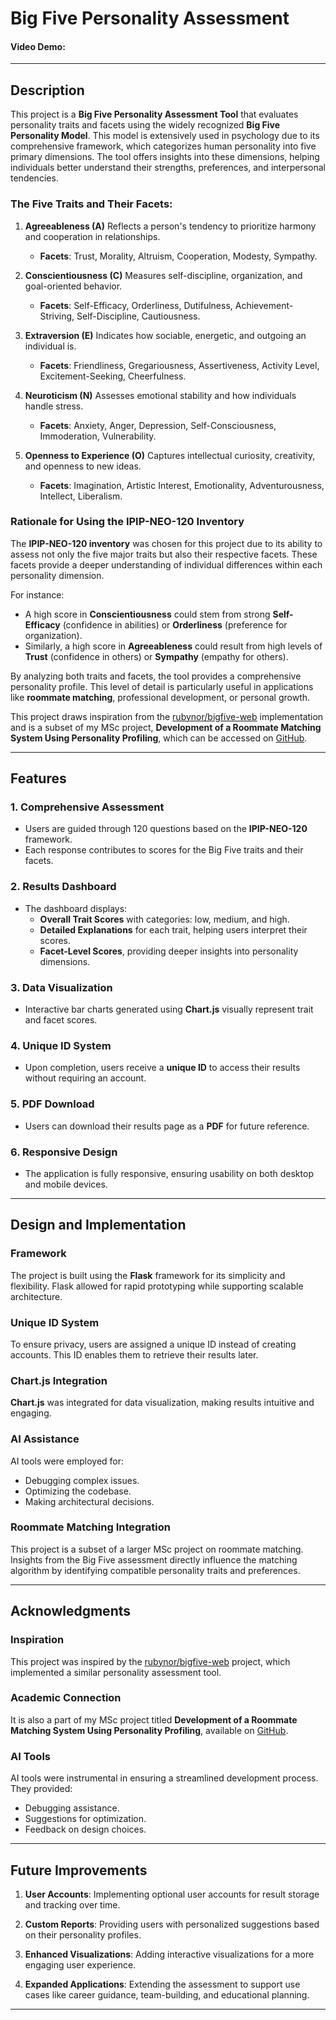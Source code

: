 # Big Five Personality Assessment
#### Video Demo:  <URL HERE>

---

## Description

This project is a **Big Five Personality Assessment Tool** that evaluates personality traits and facets using the widely recognized **Big Five Personality Model**. This model is extensively used in psychology due to its comprehensive framework, which categorizes human personality into five primary dimensions. The tool offers insights into these dimensions, helping individuals better understand their strengths, preferences, and interpersonal tendencies.

### The Five Traits and Their Facets:

1. **Agreeableness (A)**
   Reflects a person's tendency to prioritize harmony and cooperation in relationships.
   - **Facets**: Trust, Morality, Altruism, Cooperation, Modesty, Sympathy.

2. **Conscientiousness (C)**
   Measures self-discipline, organization, and goal-oriented behavior.
   - **Facets**: Self-Efficacy, Orderliness, Dutifulness, Achievement-Striving, Self-Discipline, Cautiousness.

3. **Extraversion (E)**
   Indicates how sociable, energetic, and outgoing an individual is.
   - **Facets**: Friendliness, Gregariousness, Assertiveness, Activity Level, Excitement-Seeking, Cheerfulness.

4. **Neuroticism (N)**
   Assesses emotional stability and how individuals handle stress.
   - **Facets**: Anxiety, Anger, Depression, Self-Consciousness, Immoderation, Vulnerability.

5. **Openness to Experience (O)**
   Captures intellectual curiosity, creativity, and openness to new ideas.
   - **Facets**: Imagination, Artistic Interest, Emotionality, Adventurousness, Intellect, Liberalism.

### Rationale for Using the IPIP-NEO-120 Inventory

The **IPIP-NEO-120 inventory** was chosen for this project due to its ability to assess not only the five major traits but also their respective facets. These facets provide a deeper understanding of individual differences within each personality dimension.

For instance:
- A high score in **Conscientiousness** could stem from strong **Self-Efficacy** (confidence in abilities) or **Orderliness** (preference for organization).
- Similarly, a high score in **Agreeableness** could result from high levels of **Trust** (confidence in others) or **Sympathy** (empathy for others).

By analyzing both traits and facets, the tool provides a comprehensive personality profile. This level of detail is particularly useful in applications like **roommate matching**, professional development, or personal growth.

This project draws inspiration from the [rubynor/bigfive-web](https://github.com/rubynor/bigfive-web) implementation and is a subset of my MSc project, **Development of a Roommate Matching System Using Personality Profiling**, which can be accessed on [GitHub](https://github.com/BamjosAdeniyi/roommate-matching-system).

---

## Features

### 1. Comprehensive Assessment
- Users are guided through 120 questions based on the **IPIP-NEO-120** framework.
- Each response contributes to scores for the Big Five traits and their facets.

### 2. Results Dashboard
- The dashboard displays:
  - **Overall Trait Scores** with categories: low, medium, and high.
  - **Detailed Explanations** for each trait, helping users interpret their scores.
  - **Facet-Level Scores**, providing deeper insights into personality dimensions.

### 3. Data Visualization
- Interactive bar charts generated using **Chart.js** visually represent trait and facet scores.

### 4. Unique ID System
- Upon completion, users receive a **unique ID** to access their results without requiring an account.

### 5. PDF Download
- Users can download their results page as a **PDF** for future reference.

### 6. Responsive Design
- The application is fully responsive, ensuring usability on both desktop and mobile devices.

---

## Design and Implementation

### Framework
The project is built using the **Flask** framework for its simplicity and flexibility. Flask allowed for rapid prototyping while supporting scalable architecture.

### Unique ID System
To ensure privacy, users are assigned a unique ID instead of creating accounts. This ID enables them to retrieve their results later.

### Chart.js Integration
**Chart.js** was integrated for data visualization, making results intuitive and engaging.

### AI Assistance
AI tools were employed for:
- Debugging complex issues.
- Optimizing the codebase.
- Making architectural decisions.

### Roommate Matching Integration
This project is a subset of a larger MSc project on roommate matching. Insights from the Big Five assessment directly influence the matching algorithm by identifying compatible personality traits and preferences.

---

## Acknowledgments

### Inspiration
This project was inspired by the [rubynor/bigfive-web](https://github.com/rubynor/bigfive-web) project, which implemented a similar personality assessment tool.

### Academic Connection
It is also a part of my MSc project titled **Development of a Roommate Matching System Using Personality Profiling**, available on [GitHub](https://github.com/BamjosAdeniyi/roommate-matching-system).

### AI Tools
AI tools were instrumental in ensuring a streamlined development process. They provided:
- Debugging assistance.
- Suggestions for optimization.
- Feedback on design choices.

---

## Future Improvements

1. **User Accounts**:
   Implementing optional user accounts for result storage and tracking over time.

2. **Custom Reports**:
   Providing users with personalized suggestions based on their personality profiles.

3. **Enhanced Visualizations**:
   Adding interactive visualizations for a more engaging user experience.

4. **Expanded Applications**:
   Extending the assessment to support use cases like career guidance, team-building, and educational planning.

---
